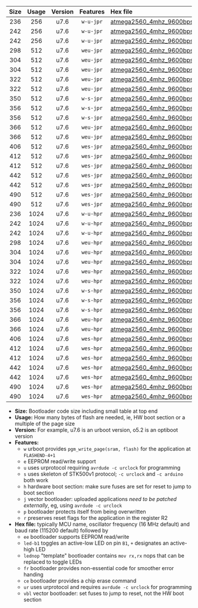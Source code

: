 |Size|Usage|Version|Features|Hex file|
|:-:|:-:|:-:|:-:|:--|
|236|256|u7.6|`w-u-jpr`|[atmega2560_4mhz_9600bps_ur_vbl.hex](https://raw.githubusercontent.com/stefanrueger/urboot/main/bootloaders/atmega2560/fcpu_4mhz/9600_bps/atmega2560_4mhz_9600bps_ur_vbl.hex)|
|242|256|u7.6|`w-u-jpr`|[atmega2560_4mhz_9600bps_led+b7_ur_vbl.hex](https://raw.githubusercontent.com/stefanrueger/urboot/main/bootloaders/atmega2560/fcpu_4mhz/9600_bps/atmega2560_4mhz_9600bps_led+b7_ur_vbl.hex)|
|242|256|u7.6|`w-u-jpr`|[atmega2560_4mhz_9600bps_lednop_ur_vbl.hex](https://raw.githubusercontent.com/stefanrueger/urboot/main/bootloaders/atmega2560/fcpu_4mhz/9600_bps/atmega2560_4mhz_9600bps_lednop_ur_vbl.hex)|
|298|512|u7.6|`weu-jpr`|[atmega2560_4mhz_9600bps_ee_ur_vbl.hex](https://raw.githubusercontent.com/stefanrueger/urboot/main/bootloaders/atmega2560/fcpu_4mhz/9600_bps/atmega2560_4mhz_9600bps_ee_ur_vbl.hex)|
|304|512|u7.6|`weu-jpr`|[atmega2560_4mhz_9600bps_ee_led+b7_ur_vbl.hex](https://raw.githubusercontent.com/stefanrueger/urboot/main/bootloaders/atmega2560/fcpu_4mhz/9600_bps/atmega2560_4mhz_9600bps_ee_led+b7_ur_vbl.hex)|
|304|512|u7.6|`weu-jpr`|[atmega2560_4mhz_9600bps_ee_lednop_ur_vbl.hex](https://raw.githubusercontent.com/stefanrueger/urboot/main/bootloaders/atmega2560/fcpu_4mhz/9600_bps/atmega2560_4mhz_9600bps_ee_lednop_ur_vbl.hex)|
|322|512|u7.6|`weu-jpr`|[atmega2560_4mhz_9600bps_ee_led+b7_fr_ur_vbl.hex](https://raw.githubusercontent.com/stefanrueger/urboot/main/bootloaders/atmega2560/fcpu_4mhz/9600_bps/atmega2560_4mhz_9600bps_ee_led+b7_fr_ur_vbl.hex)|
|322|512|u7.6|`weu-jpr`|[atmega2560_4mhz_9600bps_ee_lednop_fr_ur_vbl.hex](https://raw.githubusercontent.com/stefanrueger/urboot/main/bootloaders/atmega2560/fcpu_4mhz/9600_bps/atmega2560_4mhz_9600bps_ee_lednop_fr_ur_vbl.hex)|
|350|512|u7.6|`w-s-jpr`|[atmega2560_4mhz_9600bps_vbl.hex](https://raw.githubusercontent.com/stefanrueger/urboot/main/bootloaders/atmega2560/fcpu_4mhz/9600_bps/atmega2560_4mhz_9600bps_vbl.hex)|
|356|512|u7.6|`w-s-jpr`|[atmega2560_4mhz_9600bps_led+b7_vbl.hex](https://raw.githubusercontent.com/stefanrueger/urboot/main/bootloaders/atmega2560/fcpu_4mhz/9600_bps/atmega2560_4mhz_9600bps_led+b7_vbl.hex)|
|356|512|u7.6|`w-s-jpr`|[atmega2560_4mhz_9600bps_lednop_vbl.hex](https://raw.githubusercontent.com/stefanrueger/urboot/main/bootloaders/atmega2560/fcpu_4mhz/9600_bps/atmega2560_4mhz_9600bps_lednop_vbl.hex)|
|366|512|u7.6|`weu-jpr`|[atmega2560_4mhz_9600bps_ee_led+b7_fr_ce_ur_vbl.hex](https://raw.githubusercontent.com/stefanrueger/urboot/main/bootloaders/atmega2560/fcpu_4mhz/9600_bps/atmega2560_4mhz_9600bps_ee_led+b7_fr_ce_ur_vbl.hex)|
|366|512|u7.6|`weu-jpr`|[atmega2560_4mhz_9600bps_ee_lednop_fr_ce_ur_vbl.hex](https://raw.githubusercontent.com/stefanrueger/urboot/main/bootloaders/atmega2560/fcpu_4mhz/9600_bps/atmega2560_4mhz_9600bps_ee_lednop_fr_ce_ur_vbl.hex)|
|406|512|u7.6|`wes-jpr`|[atmega2560_4mhz_9600bps_ee_vbl.hex](https://raw.githubusercontent.com/stefanrueger/urboot/main/bootloaders/atmega2560/fcpu_4mhz/9600_bps/atmega2560_4mhz_9600bps_ee_vbl.hex)|
|412|512|u7.6|`wes-jpr`|[atmega2560_4mhz_9600bps_ee_led+b7_vbl.hex](https://raw.githubusercontent.com/stefanrueger/urboot/main/bootloaders/atmega2560/fcpu_4mhz/9600_bps/atmega2560_4mhz_9600bps_ee_led+b7_vbl.hex)|
|412|512|u7.6|`wes-jpr`|[atmega2560_4mhz_9600bps_ee_lednop_vbl.hex](https://raw.githubusercontent.com/stefanrueger/urboot/main/bootloaders/atmega2560/fcpu_4mhz/9600_bps/atmega2560_4mhz_9600bps_ee_lednop_vbl.hex)|
|442|512|u7.6|`wes-jpr`|[atmega2560_4mhz_9600bps_ee_led+b7_fr_vbl.hex](https://raw.githubusercontent.com/stefanrueger/urboot/main/bootloaders/atmega2560/fcpu_4mhz/9600_bps/atmega2560_4mhz_9600bps_ee_led+b7_fr_vbl.hex)|
|442|512|u7.6|`wes-jpr`|[atmega2560_4mhz_9600bps_ee_lednop_fr_vbl.hex](https://raw.githubusercontent.com/stefanrueger/urboot/main/bootloaders/atmega2560/fcpu_4mhz/9600_bps/atmega2560_4mhz_9600bps_ee_lednop_fr_vbl.hex)|
|490|512|u7.6|`wes-jpr`|[atmega2560_4mhz_9600bps_ee_led+b7_fr_ce_vbl.hex](https://raw.githubusercontent.com/stefanrueger/urboot/main/bootloaders/atmega2560/fcpu_4mhz/9600_bps/atmega2560_4mhz_9600bps_ee_led+b7_fr_ce_vbl.hex)|
|490|512|u7.6|`wes-jpr`|[atmega2560_4mhz_9600bps_ee_lednop_fr_ce_vbl.hex](https://raw.githubusercontent.com/stefanrueger/urboot/main/bootloaders/atmega2560/fcpu_4mhz/9600_bps/atmega2560_4mhz_9600bps_ee_lednop_fr_ce_vbl.hex)|
|236|1024|u7.6|`w-u-hpr`|[atmega2560_4mhz_9600bps_ur.hex](https://raw.githubusercontent.com/stefanrueger/urboot/main/bootloaders/atmega2560/fcpu_4mhz/9600_bps/atmega2560_4mhz_9600bps_ur.hex)|
|242|1024|u7.6|`w-u-hpr`|[atmega2560_4mhz_9600bps_led+b7_ur.hex](https://raw.githubusercontent.com/stefanrueger/urboot/main/bootloaders/atmega2560/fcpu_4mhz/9600_bps/atmega2560_4mhz_9600bps_led+b7_ur.hex)|
|242|1024|u7.6|`w-u-hpr`|[atmega2560_4mhz_9600bps_lednop_ur.hex](https://raw.githubusercontent.com/stefanrueger/urboot/main/bootloaders/atmega2560/fcpu_4mhz/9600_bps/atmega2560_4mhz_9600bps_lednop_ur.hex)|
|298|1024|u7.6|`weu-hpr`|[atmega2560_4mhz_9600bps_ee_ur.hex](https://raw.githubusercontent.com/stefanrueger/urboot/main/bootloaders/atmega2560/fcpu_4mhz/9600_bps/atmega2560_4mhz_9600bps_ee_ur.hex)|
|304|1024|u7.6|`weu-hpr`|[atmega2560_4mhz_9600bps_ee_led+b7_ur.hex](https://raw.githubusercontent.com/stefanrueger/urboot/main/bootloaders/atmega2560/fcpu_4mhz/9600_bps/atmega2560_4mhz_9600bps_ee_led+b7_ur.hex)|
|304|1024|u7.6|`weu-hpr`|[atmega2560_4mhz_9600bps_ee_lednop_ur.hex](https://raw.githubusercontent.com/stefanrueger/urboot/main/bootloaders/atmega2560/fcpu_4mhz/9600_bps/atmega2560_4mhz_9600bps_ee_lednop_ur.hex)|
|322|1024|u7.6|`weu-hpr`|[atmega2560_4mhz_9600bps_ee_led+b7_fr_ur.hex](https://raw.githubusercontent.com/stefanrueger/urboot/main/bootloaders/atmega2560/fcpu_4mhz/9600_bps/atmega2560_4mhz_9600bps_ee_led+b7_fr_ur.hex)|
|322|1024|u7.6|`weu-hpr`|[atmega2560_4mhz_9600bps_ee_lednop_fr_ur.hex](https://raw.githubusercontent.com/stefanrueger/urboot/main/bootloaders/atmega2560/fcpu_4mhz/9600_bps/atmega2560_4mhz_9600bps_ee_lednop_fr_ur.hex)|
|350|1024|u7.6|`w-s-hpr`|[atmega2560_4mhz_9600bps.hex](https://raw.githubusercontent.com/stefanrueger/urboot/main/bootloaders/atmega2560/fcpu_4mhz/9600_bps/atmega2560_4mhz_9600bps.hex)|
|356|1024|u7.6|`w-s-hpr`|[atmega2560_4mhz_9600bps_led+b7.hex](https://raw.githubusercontent.com/stefanrueger/urboot/main/bootloaders/atmega2560/fcpu_4mhz/9600_bps/atmega2560_4mhz_9600bps_led+b7.hex)|
|356|1024|u7.6|`w-s-hpr`|[atmega2560_4mhz_9600bps_lednop.hex](https://raw.githubusercontent.com/stefanrueger/urboot/main/bootloaders/atmega2560/fcpu_4mhz/9600_bps/atmega2560_4mhz_9600bps_lednop.hex)|
|366|1024|u7.6|`weu-hpr`|[atmega2560_4mhz_9600bps_ee_led+b7_fr_ce_ur.hex](https://raw.githubusercontent.com/stefanrueger/urboot/main/bootloaders/atmega2560/fcpu_4mhz/9600_bps/atmega2560_4mhz_9600bps_ee_led+b7_fr_ce_ur.hex)|
|366|1024|u7.6|`weu-hpr`|[atmega2560_4mhz_9600bps_ee_lednop_fr_ce_ur.hex](https://raw.githubusercontent.com/stefanrueger/urboot/main/bootloaders/atmega2560/fcpu_4mhz/9600_bps/atmega2560_4mhz_9600bps_ee_lednop_fr_ce_ur.hex)|
|406|1024|u7.6|`wes-hpr`|[atmega2560_4mhz_9600bps_ee.hex](https://raw.githubusercontent.com/stefanrueger/urboot/main/bootloaders/atmega2560/fcpu_4mhz/9600_bps/atmega2560_4mhz_9600bps_ee.hex)|
|412|1024|u7.6|`wes-hpr`|[atmega2560_4mhz_9600bps_ee_led+b7.hex](https://raw.githubusercontent.com/stefanrueger/urboot/main/bootloaders/atmega2560/fcpu_4mhz/9600_bps/atmega2560_4mhz_9600bps_ee_led+b7.hex)|
|412|1024|u7.6|`wes-hpr`|[atmega2560_4mhz_9600bps_ee_lednop.hex](https://raw.githubusercontent.com/stefanrueger/urboot/main/bootloaders/atmega2560/fcpu_4mhz/9600_bps/atmega2560_4mhz_9600bps_ee_lednop.hex)|
|442|1024|u7.6|`wes-hpr`|[atmega2560_4mhz_9600bps_ee_led+b7_fr.hex](https://raw.githubusercontent.com/stefanrueger/urboot/main/bootloaders/atmega2560/fcpu_4mhz/9600_bps/atmega2560_4mhz_9600bps_ee_led+b7_fr.hex)|
|442|1024|u7.6|`wes-hpr`|[atmega2560_4mhz_9600bps_ee_lednop_fr.hex](https://raw.githubusercontent.com/stefanrueger/urboot/main/bootloaders/atmega2560/fcpu_4mhz/9600_bps/atmega2560_4mhz_9600bps_ee_lednop_fr.hex)|
|490|1024|u7.6|`wes-hpr`|[atmega2560_4mhz_9600bps_ee_led+b7_fr_ce.hex](https://raw.githubusercontent.com/stefanrueger/urboot/main/bootloaders/atmega2560/fcpu_4mhz/9600_bps/atmega2560_4mhz_9600bps_ee_led+b7_fr_ce.hex)|
|490|1024|u7.6|`wes-hpr`|[atmega2560_4mhz_9600bps_ee_lednop_fr_ce.hex](https://raw.githubusercontent.com/stefanrueger/urboot/main/bootloaders/atmega2560/fcpu_4mhz/9600_bps/atmega2560_4mhz_9600bps_ee_lednop_fr_ce.hex)|

- **Size:** Bootloader code size including small table at top end
- **Usage:** How many bytes of flash are needed, ie, HW boot section or a multiple of the page size
- **Version:** For example, u7.6 is an urboot version, o5.2 is an optiboot version
- **Features:**
  + `w` urboot provides `pgm_write_page(sram, flash)` for the application at `FLASHEND-4+1`
  + `e` EEPROM read/write support
  + `u` uses urprotocol requiring `avrdude -c urclock` for programming
  + `s` uses skeleton of STK500v1 protocol; `-c urclock` and `-c arduino` both work
  + `h` hardware boot section: make sure fuses are set for reset to jump to boot section
  + `j` vector bootloader: uploaded applications *need to be patched externally*, eg, using `avrdude -c urclock`
  + `p` bootloader protects itself from being overwritten
  + `r` preserves reset flags for the application in the register R2
- **Hex file:** typically MCU name, oscillator frequency (16 MHz default) and baud rate (115200 default) followed by
  + `ee` bootloader supports EEPROM read/write
  + `led-b1` toggles an active-low LED on pin `B1`, `+` designates an active-high LED
  + `lednop` "template" bootloader contains `mov rx,rx` nops that can be replaced to toggle LEDs
  + `fr` bootloader provides non-essential code for smoother error handing
  + `ce` bootloader provides a chip erase command
  + `ur` uses urprotocol and requires `avrdude -c urclock` for programming
  + `vbl` vector bootloader: set fuses to jump to reset, not the HW boot section
